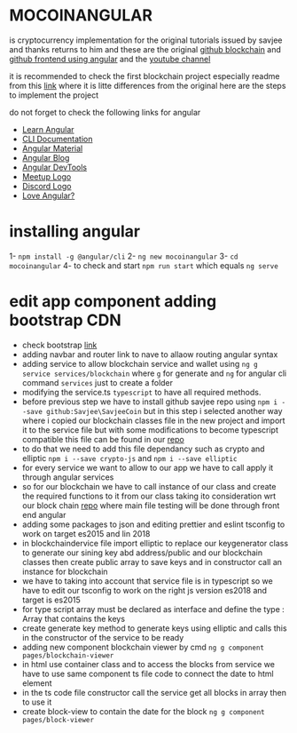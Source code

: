 
# MOCOINANGULAR
is cryptocurrency implementation for the original tutorials issued by savjee and thanks returns to him and these are the original [github blockchain](https://github.com/Savjee/SavjeeCoin) and [github frontend using angular](https://github.com/Savjee/savjeecoin-frontend) and the [youtube channel](https://www.youtube.com/c/Savjee)

it is recommended to check the first blockchain project especially readme from this [link](https://github.com/mostafaadawy/block_chain_coin) where it is litte differences from the original
here are the steps to implement the project 

do not forget to check the following links for angular
- [Learn Angular](https://angular.io/tutorial)
- [CLI Documentation](https://angular.io/cli)
- [Angular Material](https://material.angular.io)
- [Angular Blog](https://blog.angular.io/)
- [Angular DevTools](https://angular.io/devtools/)
- [Meetup Logo](https://www.meetup.com/find/?keywords=angular)
- [Discord Logo](https://discord.gg/angular)
- [Love Angular?](https://github.com/angular/angular)


# installing angular 
  1- `npm install -g @angular/cli`
  2- `ng new mocoinangular`
  3- `cd mocoinangular`
  4- to check and start `npm run start` which equals `ng serve`

# edit app component adding bootstrap CDN
- check bootstrap [link](https://getbootstrap.com/)
- adding navbar and router link to nave to allaow routing angular syntax
- adding service to allow blockchain service and wallet using `ng g service services/blockchain` where `g` for generate and `ng` for angular cli command `services` just to create a folder
- modifying the service.ts `typescript` to have all required  methods.
- before previous step we have to install github savjee repo using `npm i --save github:Savjee\SavjeeCoin`  but in this step i selected another way where i copied our blockchain classes file in the new project and import it to the service file but with some modifications to become typescript compatible this file can be found in our [repo](https://github.com/mostafaadawy/block_chain_coin)
- to do that we need to add this file dependancy such as crypto and elliptic `npm i --save crypto-js` and `npm i --save elliptic`
- for every service we want to allow to our app we have to call apply it through angular services
- so for our blockchain we have to call instance of our class and create the required functions to it from our class taking ito consideration wrt our block chain [repo](https://github.com/mostafaadawy/block_chain_coin) where main file testing will be done through front end angular
- adding some packages to json and editing prettier and eslint tsconfig to work on target es2015 and lin 2018
- in blockchaindervice file  import elliptic to replace our keygenerator class to generate our sining key abd address/public and our blockchain classes then create public array to save keys and in constructor call an instance for blockchain
- we have to taking into account that service file is in typescript so we have to edit our tsconfig to work on the right js version es2018 and target is es2015
- for type script array must be declared as interface and define the type : Array<interface> that contains the keys
- create generate key method to generate keys using elliptic and calls this in the constructor of the service to be ready
- adding new component blockchain viewer  by cmd `ng g component pages/blockchain-viewer`
- in html use container class and to access the blocks from service we have to use same component ts file code to connect the date to html element
- in the ts code file constructor call the service get all blocks in array then  to use it
- create block-view to contain the date for the block `ng g component pages/block-viewer`
